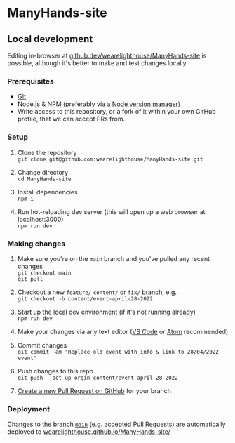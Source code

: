 # ManyHands-site


## Local development

Editing in-browser at [github.dev/wearelighthouse/ManyHands-site](https://github.dev/wearelighthouse/ManyHands-site) is possible, although it's better to make and test changes locally.


### Prerequisites

- [Git](https://git-scm.com/)
- Node.js & NPM (preferably via a [Node version manager](https://docs.npmjs.com/downloading-and-installing-node-js-and-npm#using-a-node-version-manager-to-install-nodejs-and-npm))
- Write access to this repository, or a fork of it within your own GitHub profile, that we can accept PRs from.


### Setup

1. Clone the repository  
  `git clone git@github.com:wearelighthouse/ManyHands-site.git`

2. Change directory  
  `cd ManyHands-site`

3. Install dependencies  
  `npm i`

4. Run hot-reloading dev server (this will open up a web browser at localhost:3000)  
  `npm run dev`


### Making changes

1. Make sure you're on the `main` branch and you've pulled any recent changes  
  `git checkout main`  
  `git pull`

2. Checkout a new `feature/` `content/` or `fix/` branch, e.g.  
  `git checkout -b content/event-april-28-2022`
  
3. Start up the local dev environment (if it's not running already)  
  `npm run dev`
  
4. Make your changes via any text editor ([VS Code](https://code.visualstudio.com/) or [Atom](https://atom.io/) recommended)

5. Commit changes  
  `git commit -am "Replace old event with info & link to 28/04/2022 event"`
  
6. Push changes to this repo  
  `git push --set-up orgin content/event-april-28-2022`
  
7. [Create a new Pull Request on GitHub](https://github.com/wearelighthouse/ManyHands-site/pulls) for your branch  


### Deployment

Changes to the branch [`main`](https://github.com/wearelighthouse/ManyHands-site/tree/main) (e.g. accepted Pull Requests) are automatically deployed to [wearelighthouse.github.io/ManyHands-site/](https://wearelighthouse.github.io/ManyHands-site/)
